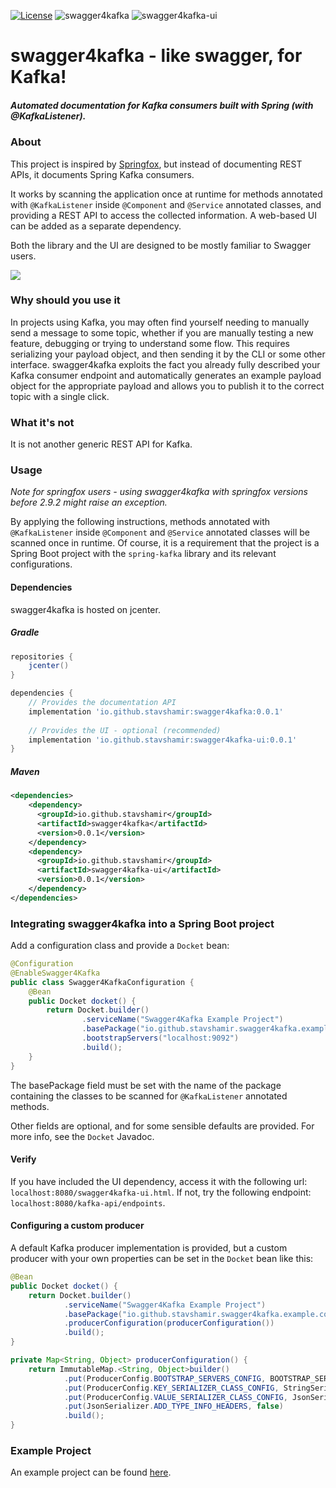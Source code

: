 [![License](https://img.shields.io/badge/License-Apache%202.0-blue.svg)](https://opensource.org/licenses/Apache-2.0)
![swagger4kafka](https://github.com/stavshamir/swagger4kafka/workflows/swagger4kafka/badge.svg)
![swagger4kafka-ui](https://github.com/stavshamir/swagger4kafka/workflows/swagger4kafka-ui/badge.svg)

# swagger4kafka - like swagger, for Kafka!
##### Automated documentation for Kafka consumers built with Spring (with @KafkaListener). 

### About
This project is inspired by [Springfox](https://github.com/springfox/springfox), but instead of documenting REST APIs,
it documents Spring Kafka consumers.

It works by scanning the application once at runtime for methods annotated with ```@KafkaListener``` inside 
```@Component``` and ```@Service``` annotated classes, and providing a REST API to access the collected information.
A web-based UI can be added as a separate dependency.    

Both the library and the UI are designed to be mostly familiar to Swagger users.

![](s4k-example.jpg)

### Why should you use it
In projects using Kafka, you may often find yourself needing to manually send a message to some topic, whether if you
are manually testing a new feature, debugging or trying to understand some flow. This requires serializing your payload
object, and then sending it by the CLI or some other interface. swagger4kafka exploits the fact you already fully
described your Kafka consumer endpoint and automatically generates an example payload object for the appropriate payload
and allows you to publish it to the correct topic with a single click.

### What it's not
It is not another generic REST API for Kafka. 

### Usage
_Note for springfox users - using swagger4kafka with springfox versions before 2.9.2 might raise an exception._

By applying the following instructions, methods annotated with ```@KafkaListener``` inside ```@Component``` and 
```@Service``` annotated classes will be scanned once in runtime. Of course, it is a requirement that the project is a
Spring Boot project with the ```spring-kafka``` library and its relevant configurations. 

#### Dependencies
swagger4kafka is hosted on jcenter.
##### Gradle
```groovy
repositories {
    jcenter()
}

dependencies {
    // Provides the documentation API    
    implementation 'io.github.stavshamir:swagger4kafka:0.0.1'
    
    // Provides the UI - optional (recommended)
    implementation 'io.github.stavshamir:swagger4kafka-ui:0.0.1'
}
```
##### Maven
```xml
<dependencies>
    <dependency>
      <groupId>io.github.stavshamir</groupId>
      <artifactId>swagger4kafka</artifactId>
      <version>0.0.1</version>
    </dependency>
    <dependency>
      <groupId>io.github.stavshamir</groupId>
      <artifactId>swagger4kafka-ui</artifactId>
      <version>0.0.1</version>
    </dependency>
</dependencies>
```

### Integrating swagger4kafka into a Spring Boot project
Add a configuration class and provide a ```Docket``` bean:
```java
@Configuration
@EnableSwagger4Kafka
public class Swagger4KafkaConfiguration {
    @Bean
    public Docket docket() {
        return Docket.builder()
                .serviceName("Swagger4Kafka Example Project")
                .basePackage("io.github.stavshamir.swagger4kafka.example.consumers")
                .bootstrapServers("localhost:9092")
                .build();
    }
}
```
The basePackage field must be set with the name of the package containing the classes to be scanned for ```@KafkaListener```
annotated methods.

Other fields are optional, and for some sensible defaults are provided. For more info, see the ```Docket``` Javadoc. 

#### Verify
If you have included the UI dependency, access it with the following url: ```localhost:8080/swagger4kafka-ui.html```.
If not, try the following endpoint: ```localhost:8080/kafka-api/endpoints```.

#### Configuring a custom producer
A default Kafka producer implementation is provided, but a custom producer with your own properties can be set in the
```Docket``` bean like this:
```java
@Bean
public Docket docket() {
    return Docket.builder()
            .serviceName("Swagger4Kafka Example Project")
            .basePackage("io.github.stavshamir.swagger4kafka.example.consumers")
            .producerConfiguration(producerConfiguration())
            .build();
}

private Map<String, Object> producerConfiguration() {
    return ImmutableMap.<String, Object>builder()
            .put(ProducerConfig.BOOTSTRAP_SERVERS_CONFIG, BOOTSTRAP_SERVERS)
            .put(ProducerConfig.KEY_SERIALIZER_CLASS_CONFIG, StringSerializer.class)
            .put(ProducerConfig.VALUE_SERIALIZER_CLASS_CONFIG, JsonSerializer.class)
            .put(JsonSerializer.ADD_TYPE_INFO_HEADERS, false)
            .build();
}
``` 

### Example Project
 An example project can be found [here](https://github.com/stavshamir/swagger4kafka-example).
